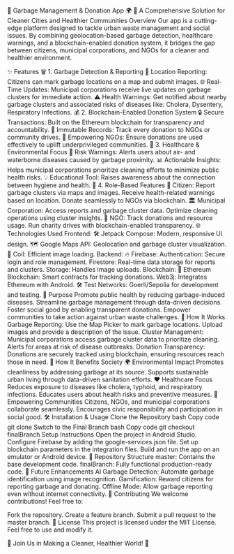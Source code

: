 🚮 Garbage Management & Donation App 🌍
🌟 A Comprehensive Solution for Cleaner Cities and Healthier Communities
Overview
Our app is a cutting-edge platform designed to tackle urban waste management and social issues. By combining geolocation-based garbage detection, healthcare warnings, and a blockchain-enabled donation system, it bridges the gap between citizens, municipal corporations, and NGOs for a cleaner and healthier environment.

✨ Features
🗑️ 1. Garbage Detection & Reporting
📍 Location Reporting: Citizens can mark garbage locations on a map and submit images.
🌐 Real-Time Updates: Municipal corporations receive live updates on garbage clusters for immediate action.
⚠️ Health Warnings: Get notified about nearby garbage clusters and associated risks of diseases like:
Cholera, Dysentery, Respiratory Infections.
💰 2. Blockchain-Enabled Donation System
🔒 Secure Transactions: Built on the Ethereum blockchain for transparency and accountability.
📜 Immutable Records: Track every donation to NGOs or community drives.
🤝 Empowering NGOs: Ensure donations are used effectively to uplift underprivileged communities.
🏥 3. Healthcare & Environmental Focus
🚨 Risk Warnings: Alerts users about air- and waterborne diseases caused by garbage proximity.
📊 Actionable Insights: Helps municipal corporations prioritize cleaning efforts to minimize public health risks.
💡 Educational Tool: Raises awareness about the connection between hygiene and health.
🏢 4. Role-Based Features
👥 Citizen:
Report garbage clusters via maps and images.
Receive health-related warnings based on location.
Donate seamlessly to NGOs via blockchain.
🏛️ Municipal Corporation:
Access reports and garbage cluster data.
Optimize cleaning operations using cluster insights.
🌟 NGO:
Track donations and resource usage.
Run charity drives with blockchain-enabled transparency.
🌐 Technologies Used
Frontend:
🛠️ Jetpack Compose: Modern, responsive UI design.
🗺️ Google Maps API: Geolocation and garbage cluster visualization.
🌅 Coil: Efficient image loading.
Backend:
🔥 Firebase:
Authentication: Secure login and role management.
Firestore: Real-time data storage for reports and clusters.
Storage: Handles image uploads.
Blockchain:
🌉 Ethereum Blockchain:
Smart contracts for tracking donations.
Web3j: Integrates Ethereum with Android.
🛠️ Test Networks: Goerli/Sepolia for development and testing.
📖 Purpose
Promote public health by reducing garbage-induced diseases.
Streamline garbage management through data-driven decisions.
Foster social good by enabling transparent donations.
Empower communities to take action against urban waste challenges.
🚀 How It Works
Garbage Reporting:
Use the Map Picker to mark garbage locations.
Upload images and provide a description of the issue.
Cluster Management:
Municipal corporations access garbage cluster data to prioritize cleaning.
Alerts for areas at risk of disease outbreaks.
Donation Transparency:
Donations are securely tracked using blockchain, ensuring resources reach those in need.
🌟 How It Benefits Society
🌍 Environmental Impact
Promotes cleanliness by addressing garbage at its source.
Supports sustainable urban living through data-driven sanitation efforts.
❤️ Healthcare Focus
Reduces exposure to diseases like cholera, typhoid, and respiratory infections.
Educates users about health risks and preventive measures.
🤝 Empowering Communities
Citizens, NGOs, and municipal corporations collaborate seamlessly.
Encourages civic responsibility and participation in social good.
🛠️ Installation & Usage
Clone the Repository
bash
Copy code
git clone <repo-url>
Switch to the Final Branch
bash
Copy code
git checkout finalBranch
Setup Instructions
Open the project in Android Studio.
Configure Firebase by adding the google-services.json file.
Set up blockchain parameters in the integration files.
Build and run the app on an emulator or Android device.
📂 Repository Structure
master: Contains the base development code.
finalBranch: Fully functional production-ready code.
🚀 Future Enhancements
AI Garbage Detection: Automate garbage identification using image recognition.
Gamification: Reward citizens for reporting garbage and donating.
Offline Mode: Allow garbage reporting even without internet connectivity.
🤝 Contributing
We welcome contributions! Feel free to:

Fork the repository.
Create a feature branch.
Submit a pull request to the master branch.
🔐 License
This project is licensed under the MIT License. Feel free to use and modify it.

🎉 Join Us in Making a Cleaner, Healthier World! 🎉

